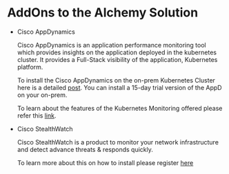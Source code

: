 # AddOns to the Alchemy Solution

* Cisco AppDynamics 
    
    Cisco AppDynamics is an application performance monitoring tool which provides insights on the application deployed in the kubernetes cluster. It provides a Full-Stack visibility of the application, Kubernetes platform.

    To install the Cisco AppDynamics on the on-prem Kubernetes Cluster here is a detailed [post](https://community.cisco.com/t5/unified-computing-system-blogs/appdynamics-on-cisco-container-platform-s-kubernetes/ba-p/3718607). You can install a 15-day trial version of the AppD on your on-prem. 
    
    To learn about the features of the Kubernetes Monitoring offered please refer this [link](https://www.appdynamics.com/cloud-monitoring/kubernetes-monitoring/).



* Cisco StealthWatch

    Cisco StealthWatch is a product to monitor your network infrastructure and detect advance threats & responds quickly. 

    To learn more about this on how to install please register [here](https://www.cisco.com/c/en/us/products/security/stealthwatch/index.html)

